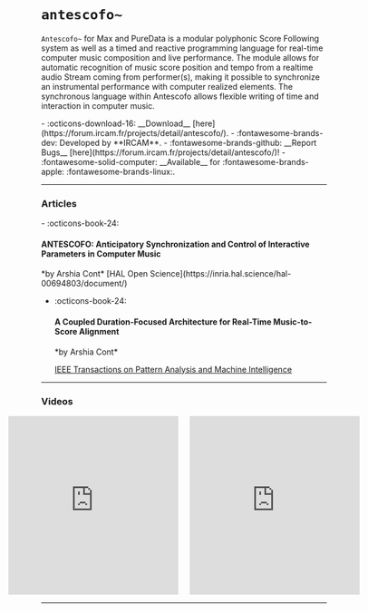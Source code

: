 # `antescofo~`

`Antescofo~` for Max and PureData is a modular polyphonic Score Following system as well as a timed and reactive programming language for real-time computer music composition and live performance. The module allows for automatic recognition of music score position and tempo from a realtime audio Stream coming from performer(s), making it possible to synchronize an instrumental performance with computer realized elements. The synchronous language within Antescofo allows flexible writing of time and interaction in computer music.


<div class="grid cards" markdown>
- :octicons-download-16: __Download__ [here](https://forum.ircam.fr/projects/detail/antescofo/).
- :fontawesome-brands-dev: Developed by **IRCAM**.
- :fontawesome-brands-github: __Report Bugs__ [here](https://forum.ircam.fr/projects/detail/antescofo/)!
- :fontawesome-solid-computer: __Available__ for :fontawesome-brands-apple: :fontawesome-brands-linux:.
</div>

---
<h3>Articles</h3>

<div class="grid cards" markdown>
- :octicons-book-24: 
    <h4>ANTESCOFO: Anticipatory Synchronization and Control of Interactive Parameters in Computer Music</h4>
    *by Arshia Cont*  
    [HAL Open Science](https://inria.hal.science/hal-00694803/document/)

- :octicons-book-24: 

    <h4>A Coupled Duration-Focused Architecture for Real-Time Music-to-Score Alignment</h4>
    *by Arshia Cont*

    [IEEE Transactions on Pattern Analysis and Machine Intelligence](https://doi.org/10.1109/TPAMI.2009.106)

</div>



---
<h3>Videos</h3>
<div style="display: flex; justify-content: center; gap: 20px;">
<iframe width="560" height="315" src="https://www.youtube.com/embed/9pnlyluFYWY?si=0nbqmbb9mJFCq097" title="YouTube video player" frameborder="0" allow="accelerometer; autoplay; clipboard-write; encrypted-media; gyroscope; picture-in-picture; web-share" referrerpolicy="strict-origin-when-cross-origin" allowfullscreen></iframe>

<iframe width="560" height="315" src="https://www.youtube.com/embed/RYysmzY4fZQ?si=TzdCpcSWExV0vPN1" title="YouTube video player" frameborder="0" allow="accelerometer; autoplay; clipboard-write; encrypted-media; gyroscope; picture-in-picture; web-share" referrerpolicy="strict-origin-when-cross-origin" allowfullscreen></iframe>

</div>

---
<script src="https://giscus.app/client.js"
        data-repo="charlesneimog/Awesome-PD"
        data-repo-id="R_kgDOLaunFg"
        data-category="Comments"
        data-category-id="DIC_kwDOLaunFs4CnXHy"
        data-mapping="title"
        data-strict="0"
        data-reactions-enabled="1"
        data-emit-metadata="0"
        data-input-position="bottom"
        data-theme="preferred_color_scheme"
        data-lang="en"
        data-loading="lazy"
        crossorigin="anonymous"
        async>
</script>
